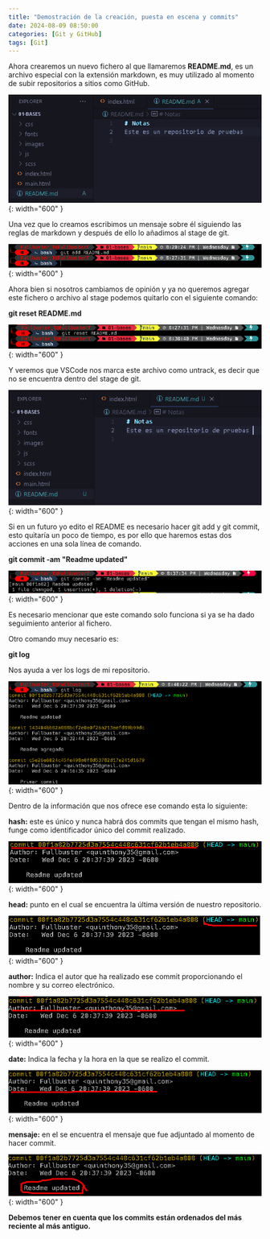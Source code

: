 ```yaml
---
title: "Demostración de la creación, puesta en escena y commits"
date: 2024-08-09 08:50:00 
categories: [Git y GitHub]
tags: [Git]
---
```


Ahora crearemos un nuevo fichero al que llamaremos **README.md**, es un archivo especial con la extensión markdown, es muy utilizado al momento de subir repositorios a sitios como GitHub.

![alt text](/assets/14-git.png){: width="600" }

Una vez que lo creamos escribimos un mensaje sobre él siguiendo las reglas de markdown y después de ello lo añadimos al stage de git.

![alt text](/assets/15-git.png){: width="600" }

Ahora bien si nosotros cambiamos de opinión y ya no queremos agregar este fichero o archivo al stage podemos quitarlo con el siguiente comando:


**git reset README.md**

![alt text](/assets/16-git.png){: width="600" }

Y veremos que VSCode nos marca este archivo como untrack, es decir que no se encuentra dentro del stage de git.

![alt text](/assets/17-git.png){: width="600" }

Si en un futuro yo edito el README es necesario hacer git add y git commit, esto quitaría un poco de tiempo, es por ello que haremos estas dos acciones en una sola línea de comando.

**git commit -am "Readme updated"**

![alt text](/assets/18-git.png){: width="600" }

Es necesario mencionar que este comando solo funciona si ya se ha dado seguimiento anterior al fichero.

Otro comando muy necesario es:

**git log**

Nos ayuda a ver los logs de mi repositorio.

![alt text](/assets/19-git.png){: width="600" }

Dentro de la información que nos ofrece ese comando esta lo siguiente:

**hash:**  este es único y nunca habrá dos commits que tengan el mismo hash, funge como identificador único del commit realizado.

![alt text](/assets/20-git.png){: width="600" }

**head:**  punto en el cual se encuentra la última versión de nuestro repositorio.

![alt text](/assets/21-git.png){: width="600" }

**author:**  Indica el autor que ha realizado ese commit proporcionando el nombre y su correo electrónico.

![alt text](/assets/22-git.png){: width="600" }

**date:**  Indica la fecha y la hora en la que se realizo el commit.

![alt text](/assets/23-git.png){: width="600" }

**mensaje:** en el se encuentra el mensaje que fue adjuntado al momento de hacer commit.

![alt text](/assets/24-git.png){: width="600" }


**Debemos tener en cuenta que los commits están ordenados del más reciente al más antiguo.**
